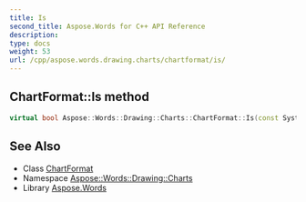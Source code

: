 ```yaml
---
title: Is
second_title: Aspose.Words for C++ API Reference
description: 
type: docs
weight: 53
url: /cpp/aspose.words.drawing.charts/chartformat/is/
---
```

## ChartFormat::Is method




```cpp
virtual bool Aspose::Words::Drawing::Charts::ChartFormat::Is(const System::TypeInfo &target) const override
```

## See Also

* Class [ChartFormat](../)
* Namespace [Aspose::Words::Drawing::Charts](../../)
* Library [Aspose.Words](../../../)
